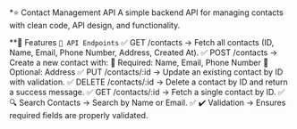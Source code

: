 *⭐ Contact Management API
A simple backend API for managing contacts with clean code, API design, and functionality.

**🚀 Features
`🔹 API Endpoints`
✅ GET /contacts → Fetch all contacts (ID, Name, Email, Phone Number, Address, Created At).
✅ POST /contacts → Create a new contact with:
📌 Required: Name, Email, Phone Number
📌 Optional: Address
✅ PUT /contacts/:id → Update an existing contact by ID with validation.
✅ DELETE /contacts/:id → Delete a contact by ID and return a success message.
✅ GET /contacts/:id → Fetch a single contact by ID.
✅ 🔍 Search Contacts → Search by Name or Email.
✅ ✔️ Validation → Ensures required fields are properly validated.
